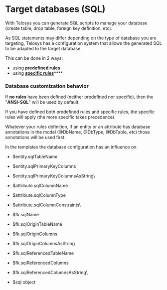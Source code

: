 # Target databases (SQL)

With Telosys you can generate SQL scripts to manage your database (create table, drop table, foreign key definition, etc).

As SQL statements may differ depending on the type of database you are targeting, Telosys has a configuration system that allows the generated SQL to be adapted to the target database.

This can be done in 2 ways:

* using [**predefined rules**](predefined-rules.md)&#x20;
* using [**specific rules**](specific-rules.md)****

### Database customization behavior

If **no rules** have been defined (neither predefined nor specific), then the "**ANSI-SQL**" will be used by default.

If you have defined both predefined rules and specific rules, the specific rules will apply (the more specific takes precedence).

Whatever your rules definition, if an entity or an attribute has database annotations in the model (@DbName, @DbType, @DbTable, etc) those annotations will be used first.

In the templates the database configuration has an influence on:&#x20;

* $entity.sqlTableName&#x20;
* $entity.sqlPrimaryKeyColumns&#x20;
* $entity.sqlPrimaryKeyColumnsAsString\

* $attribute.sqlColumnName&#x20;
* $attribute.sqlColumnType&#x20;
* $attribute.sqlColumnConstraints\

* $fk.sqlName&#x20;
* $fk.sqlOriginTableName&#x20;
* $fk.sqlOriginColumns&#x20;
* $fk.sqlOriginColumnsAsString&#x20;
* $fk.sqlReferencedTableName&#x20;
* $fk.sqlReferencedColumns&#x20;
* $fk.sqlReferencedColumnsAsString\

* $sql object



